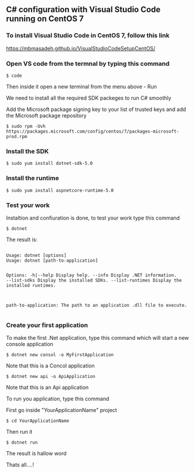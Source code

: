 ## C# configuration with Visual Studio Code running on CentOS 7
### To install Visual Studio Code in CentOS 7, follow this link
<a>https://mbmasadeh.github.io/VisualStudioCodeSetupCentOS/</a>

### Open VS code from the termnal by typing this command
<pre><code>$ code </code></pre>

<p>Then inside it open a new terminal from the menu above - Run </p>
<p>We need to install all the required SDK packeges to run C# smoothly</p>

Add the Microsoft package signing key to your list of trusted keys and add the Microsoft package repository
<pre><code>$ sudo rpm -Uvh https://packages.microsoft.com/config/centos/7/packages-microsoft-prod.rpm</code></pre>

### Install the SDK
<pre><code>$ sudo yum install dotnet-sdk-5.0 </code></pre>

### Install the runtime
<pre><code>$ sudo yum install aspnetcore-runtime-5.0</code></pre>

### Test your work
<p>Instaltion and confiuration is done, to test your work type this command</p>
<pre><code>$ dotnet </code></pre>

<p>The result is:</p>
<pre><code>
Usage: dotnet [options]
Usage: dotnet [path-to-application]

Options:
  -h|--help         Display help.
  --info            Display .NET information.
  --list-sdks       Display the installed SDKs.
  --list-runtimes   Display the installed runtimes.

path-to-application:
  The path to an application .dll file to execute.
  </code></pre>

### Create your first application
<p>To make the first .Net application, type this command which will start a new console application</p>
<pre><code>$ dotnet new consol -o MyFirstApplication </code></pre>
<p>Note that this is a Concol application</p>

<pre><code>$ dotnet new api -o ApiApplication </code></pre>
<p>Note that this is an Api application</p>
<p>To run you application, type this command <p>
<p>First go inside "YourApplicationName" project</p>
<pre><code>$ cd YourApplicationName </code></pre>

<p>Then run it</p>
<pre><code>$ dotnet run </code></pre>

<p>The result is hallow word</p>

<p>Thats all....!</p>
